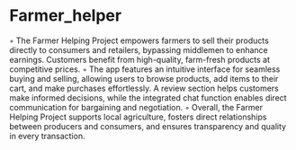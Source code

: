 # Farmer_helper
◦ The Farmer Helping Project empowers farmers to sell their products directly to consumers and retailers, bypassing
middlemen to enhance earnings. Customers benefit from high-quality, farm-fresh products at competitive prices.
◦ The app features an intuitive interface for seamless buying and selling, allowing users to browse products, add
items to their cart, and make purchases effortlessly. A review section helps customers make informed decisions,
while the integrated chat function enables direct communication for bargaining and negotiation.
◦ Overall, the Farmer Helping Project supports local agriculture, fosters direct relationships between producers and
consumers, and ensures transparency and quality in every transaction.
